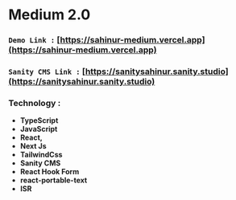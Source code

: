 # **Medium 2.0**


### `Demo Link :` [https://sahinur-medium.vercel.app](https://sahinur-medium.vercel.app)

### `Sanity CMS Link :` [https://sanitysahinur.sanity.studio](https://sanitysahinur.sanity.studio)


### Technology : 
- **TypeScript**
- **JavaScript**
- **React,**
- **Next Js**
- **TailwindCss**
- **Sanity CMS**
- **React Hook Form**
- **react-portable-text**
- **ISR**






